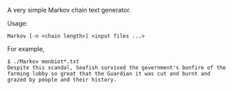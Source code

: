 A very simple Markov chain text generator.

Usage:

    Markov [-n <chain length>] <input files ...>

For example,

    $ ./Markov monbiot*.txt
    Despite this scandal, Seafish survived the government's bonfire of the farming lobby so great that the Guardian it was cut and burnt and grazed by people and their history.
